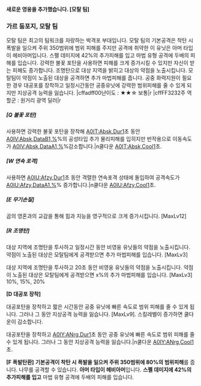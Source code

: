 #### 새로운 영웅을 추가했습니다. [모탈 팀]

### 가르 둠포지, 모탈 팀

모탈 팀은 최고의 팀워크를 자랑하는 박격포 부대입니다. 모탈 팀의 기본공격은 착탄 시 폭발을 일으켜 주위 350범위에 범위 피해를 주지만 공격에 취약한 이 유닛은 아머 타입이 헤비아머입니다. 스펠 데미지에 42%의 추가피해를 입고 마법 유형 공격에 두배의 피해를 입습니다. 강력한 불꽃 포탄을 사용하면 피해를 크게 증가시킬 수 있지만 자신이 받는 피해도 증가합니다. 조명탄으로 대상 지역을 밝히고 대상의 약점을 노출시킵니다. 모탈팀이 약점이 노출된 대상을 공격하면 추가 마법피해를 줍니다. 공중 화력지원이 필요한 경우 대공포를 장착하고 일정시간동안 공중유닛에 강력한 범위피해를 줄 수 있게 되지만 지상공격 능력을 잃습니다.
|cffadff00난이도 : ★★☆ 보통|r
|cffFF3232주 역할군 : 원거리 광역 딜러|r

##### [Q 불꽃 포탄] 

사용하면 강력한 불꽃 포탄을 장착해 <A0IT:Absk,Dur1>초 동안 <A0IV:Absk,DataB1,%>%의 공성타입 추가 물리피해를 입히지만 반작용으로 이동속도가 <A0IV:Absk,DataA1,%>%감소합니다.|n쿨다운 <A0IT:Absk,Cool1>초.

##### [W 연속 포격]
사용하면 <A0IU:Afzy,Dur1>초 동안 격렬한 연속포격 상태에 돌입하여 공격속도가 <A0IU:Afzy,DataA1,%>% 증가합니다.|n쿨다운 <A0IU:Afzy,Cool1>초.

##### [E 무기손질]
곰의 영혼과의 교감을 통해 힘과 지능을 영구적으로 크게 증가시킵니다. [MaxLv12]

##### [R 조명탄]

대상 지역에 조명탄을 투사하고 일정시간 동안 비영웅 유닛들의 약점을 노출시킵니다. 약점이 노출된 대상은 모탈팀에게 공격받으면 추가 마법피해를 입습니다. [MaxLv3]

대상 지역에 조명탄을 투사하고 20초 동안 비영웅 유닛들의 약점을 노출시킵니다. 약점이 노출된 대상은 모탈팀에게 공격받으면 x%의 추가 마법피해를 입습니다.  [MaxLv3] 10%, 15%, 20%

**[D 대공포 장착]**

대공포탄을 장착하고 짧은 시간동안 공중 유닛에 빠른 속도로 범위 피해를 줄 수 있게 됩니다. 그러나 그 동안 지상공격 능력을 잃습니다. [MaxLv9]. 스킬레벨이 증가하면 쿨다운이 감소합니다.

대공포탄을 장착하고 <A0IY:ANrg,Dur1>초 동안 공중 유닛에 빠른 속도로 범위 피해를 줄 수 있게 됩니다. 그러나 그 동안 지상공격 능력을 잃습니다.|n쿨다운 <A0IY:ANrg,Cool1>초.



**[F 폭발탄환]** **기본공격이 착탄 시 폭발을 일으켜 주위 350범위에 80%의 범위피해**를 줍니다. 나무를 공격할 수 있습니다. **아머 타입이 헤비아머**입니다. **스펠 데미지에 42%의 추가피해를 입고** 마법 유형 공격에 두배의 피해를 입습니다.